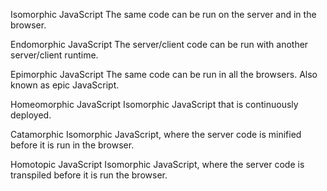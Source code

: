 Isomorphic JavaScript
The same code can be run on the server and in the browser.

Endomorphic JavaScript
The server/client code can be run with another server/client runtime.

Epimorphic JavaScript
The same code can be run in all the browsers. Also known as epic
JavaScript.

Homeomorphic JavaScript
Isomorphic JavaScript that is continuously deployed.

Catamorphic
Isomorphic JavaScript, where the server code is minified before it is
run in the browser.

Homotopic JavaScript
Isomorphic JavaScript, where the server code is transpiled before it is
run the browser.
